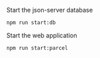 Start the json-server database

`npm run start:db`

Start the web application

`npm run start:parcel`
